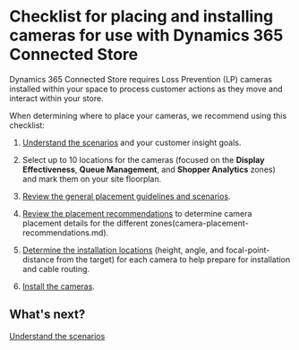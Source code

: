 

# Checklist for placing and installing cameras for use with Dynamics 365 Connected Store

Dynamics 365 Connected Store requires Loss Prevention (LP) cameras installed within your space to process customer actions as they 
move and interact within your store.

When determining where to place your cameras, we recommend using this checklist:

1. [Understand the scenarios](camera-placement-general.md) and your customer insight goals.

2. Select up to 10 locations for the cameras (focused on the **Display Effectiveness**, **Queue Management**, and **Shopper Analytics** zones) and mark them on your site floorplan.

3. [Review the general placement guidelines and scenarios](camera-placement-general.md).

4. [Review the placement recommendations](camera-placement-recommendations.md) to determine camera placement details for the different zones(camera-placement-recommendations.md).

5. [Determine the installation locations](camera-placement-recommendations.md) (height, angle, and focal-point-distance from the target) for each camera to help prepare for installation and cable routing.

6. [Install the cameras](install-cameras.md).

## What's next?

[Understand the scenarios](camera-placement-general.md)
